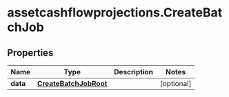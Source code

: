 # assetcashflowprojections.CreateBatchJob

## Properties

Name | Type | Description | Notes
------------ | ------------- | ------------- | -------------
**data** | [**CreateBatchJobRoot**](CreateBatchJobRoot.md) |  | [optional] 


